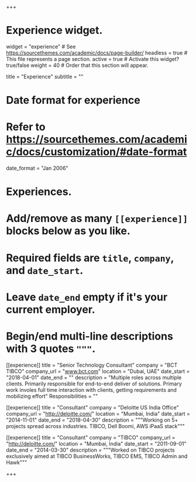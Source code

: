 +++
# Experience widget.
widget = "experience"  # See https://sourcethemes.com/academic/docs/page-builder/
headless = true  # This file represents a page section.
active = true  # Activate this widget? true/false
weight = 40  # Order that this section will appear.

title = "Experience"
subtitle = ""

# Date format for experience
#   Refer to https://sourcethemes.com/academic/docs/customization/#date-format
date_format = "Jan 2006"

# Experiences.
#   Add/remove as many `[[experience]]` blocks below as you like.
#   Required fields are `title`, `company`, and `date_start`.
#   Leave `date_end` empty if it's your current employer.
#   Begin/end multi-line descriptions with 3 quotes `"""`.
[[experience]]
  title = "Senior Technology Consultant"
  company = "BCT TIBCO"
  company_url = "www.bct.com"
  location = "Dubai, UAE"
  date_start = "2018-04-01"
  date_end = ""
  description = "Multiple roles across multiple clients. Primarily responsible for end-to-end deliver of solutions. Primary work involes full time interaction with clients, getting requirements and mobilizing effort"
  Responsibilities = ""

[[experience]]
  title = "Consultant"
  company = "Deloitte US India Office"
  company_url = "http://deloitte.com/"
  location = "Mumbai, India"
  date_start = "2014-11-01"
  date_end = "2018-04-30"
  description = """Working on 5+ projects spread across industries. TIBCO, Dell Boomi, AWS iPaaS stack"""


[[experience]]
  title = "Consultant"
  company = "TIBCO"
  company_url = "http://deloitte.com/"
  location = "Mumbai, India"
  date_start = "2011-09-01"
  date_end = "2014-03-30"
  description = """Worked on TIBCO projects exclusively aimed at TIBCO BusinessWorks, TIBCO EMS, TIBCO Admin and Hawk"""

+++
